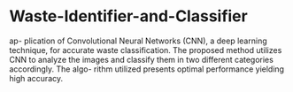 # Waste-Identifier-and-Classifier
ap- plication of Convolutional Neural Networks (CNN), a deep learning technique, for accurate waste classification. The proposed method utilizes CNN to analyze the images and classify them in two different categories accordingly. The algo- rithm utilized presents optimal performance yielding high accuracy.
